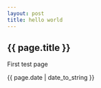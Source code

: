```yaml
---
layout: post
title: hello world
---
```


<h2>{{ page.title }}</h2>
<p>First test page</p>
<p>{{ page.date | date_to_string }}</p>
